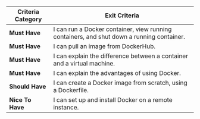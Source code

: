 | **Criteria Category** | **Exit Criteria**                                                         |
|-----------------------|---------------------------------------------------------------------------|
| **Must Have**         | I can run a Docker container, view running containers, and shut down a running container. |
| **Must Have**         | I can pull an image from DockerHub.                                      |
| **Must Have**         | I can explain the difference between a container and a virtual machine.  |
| **Must Have**         | I can explain the advantages of using Docker.                           |
| **Should Have**       | I can create a Docker image from scratch, using a Dockerfile.           |
| **Nice To Have**      | I can set up and install Docker on a remote instance.                   |